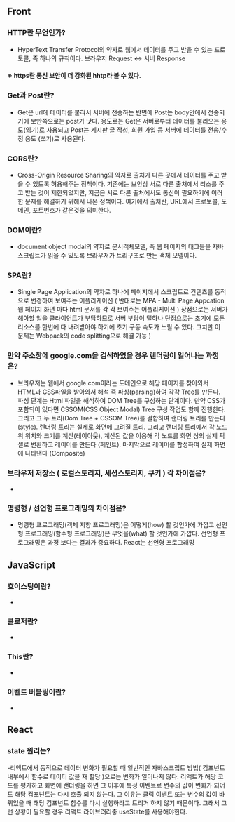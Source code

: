 ## Front

### HTTP란 무언인가?
- HyperText Transfer Protocol의 약자로 웹에서 데이터를 주고 받을 수 있는 프로토콜, 즉 하나의 규칙이다. 브라우저 Request <-> 서버 Response </br>
#### ※ https란 통신 보안이 더 강화된 hhtp라 볼 수 있다.

### Get과 Post란?
- Get은 url에 데이터를 붙혀서 서버에 전송하는 반면에 Post는 body안에서 전송되기에 보안쪽으로는 post가 낫다. 용도로는 Get은 서버로부터 데이터를 불러오는 용도(읽기)로 사용되고 Post는 게시판 글 작성, 회원 가입 등 서버에 데이터를 전송/수정 용도 (쓰기)로 사용된다. 

### CORS란?
- Cross-Origin Resource Sharing의 약자로 출처가 다른 곳에서 데이터를 주고 받을 수 있도록 허용해주는 정책이다. 기존에는 보안상 서로 다른 출처에서 리소를 주고 받는 것이 제한되었지만, 지금은 서로 다른 출처에서도 통신이 필요하기에 이러한 문제를 해결하기 위해서 나온 정책이다. 여기에서 출처란, URL에서 프로토콜, 도메인, 포트번호가 같은것을 의미한다.

### DOM이란?
- document object modal의 약자로 문서객체모델, 즉 웹 페이지의 태그들을 자바스크립트가 읽을 수 있도록 브라우저가 트리구조로 만든 객체 모델이다.

### SPA란?
- Single Page Application의 약자로 하나에 페이지에서 스크립트로 컨텐츠를 동적으로 변경하여 보여주는 어플리케이션 ( 반대로는 MPA - Multi Page Appcation 웹 페이지 화면 마다 html 문서를 각 각 보여주는 어플리케이션 ) 장점으로는 서버가 해야할 일을 클라이언트가 부담하므로 서버 부담이 덜하나 단점으로는 초기에 모든 리소스를 한번에 다 내려받아야 하기에 초기 구동 속도가 느릴 수 있다. 그치만 이 문제는 Webpack의 code splitting으로 해결 가능 )

### 만약 주소창에 google.com을 검색하였을 경우 렌더링이 일어나는 과정은?
- 브라우저는 웹에서 google.com이라는 도메인으로 해당 페이지를 찾아와서 HTML과 CSS파일을 받아와서 해석 즉 파싱(parsing)하여 각각 Tree를 만든다. 파싱 단계는 Html 파일을 해석하여 DOM Tree를 구성하는 단계이다. 만약 CSS가 포함되어 있다면 CSSOM(CSS Object Modal) Tree 구성 작업도 함께 진행한다. 그리고 그 두 트리(Dom Tree + CSSOM Tree)를 결합하여 랜더링 트리를 만든다(style). 렌더링 트리는 실제로 화면에 그려질 트리. 그리고 랜더링 트리에서 각 노드위 위치와 크기를 계산(레이아웃), 계산된 값을 이용해 각 노드를 화면 상의 실제 픽셀로 변환하고 레이어를 만든다 (페인트). 마지막으로 레이어를 합성하여 실제 화면에 나타낸다 (Composite)

### 브라우저 저장소 ( 로컬스토리지, 세션스토리지, 쿠키 ) 각 차이점은?
-

### 명령형 / 선언형 프로그래밍의 차이점은?
- 명령형 프로그래밍(객체 지향 프로그래밍)은 어떻게(how) 할 것인가에 가깝고 선언형 프로그래밍(함수형 프로그래밍)은 무엇을(what) 할 것인가에 가깝다. 선언형 프로그래밍은 과정 보다는 결과가 중요하다. React는 선언형 프로그래밍

## JavaScript

### 호이스팅이란?
-

### 클로저란?
-

### This란?
-

### 이벤트 버블링이란?
-

## React

### state 원리는?
-리액트에서 동적으로 데이터 변화가 필요할 때 일반적인 자바스크립트 방법( 컴포넌트 내부에서 함수로 데이터 값을 재 할당 )으로는 변화가 일어나지 않다. 리액트가 해당 코드를 평가하고 화면에 랜더링을 하면 그 이후에 특정 이벤트로 변수의 값이 변화가 되어도 해당 컴포넌트는 다시 호출 되지 않는다. 그 이유는 클릭 이벤트 또는 변수의 값이 바뀌었을 때 해당 컴포넌트 함수를 다시 실행하라고 트리거 하지 않기 때문이다. 그래서 그런 상황이 필요할 경우 리액트 라이브러리중 useState를 사용해야한다.
